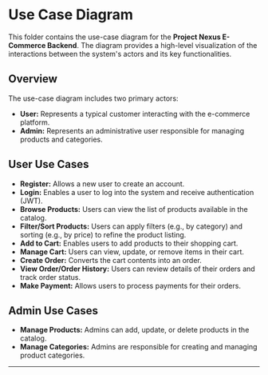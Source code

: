# Use Case Diagram

This folder contains the use-case diagram for the **Project Nexus E-Commerce Backend**. The diagram provides a high-level visualization of the interactions between the system's actors and its key functionalities.

## Overview

The use-case diagram includes two primary actors:

- **User:** Represents a typical customer interacting with the e-commerce platform.
- **Admin:** Represents an administrative user responsible for managing products and categories.

## User Use Cases

- **Register:** Allows a new user to create an account.
- **Login:** Enables a user to log into the system and receive authentication (JWT).
- **Browse Products:** Users can view the list of products available in the catalog.
- **Filter/Sort Products:** Users can apply filters (e.g., by category) and sorting (e.g., by price) to refine the product listing.
- **Add to Cart:** Enables users to add products to their shopping cart.
- **Manage Cart:** Users can view, update, or remove items in their cart.
- **Create Order:** Converts the cart contents into an order.
- **View Order/Order History:** Users can review details of their orders and track order status.
- **Make Payment:** Allows users to process payments for their orders.

## Admin Use Cases

- **Manage Products:** Admins can add, update, or delete products in the catalog.
- **Manage Categories:** Admins are responsible for creating and managing product categories.

---